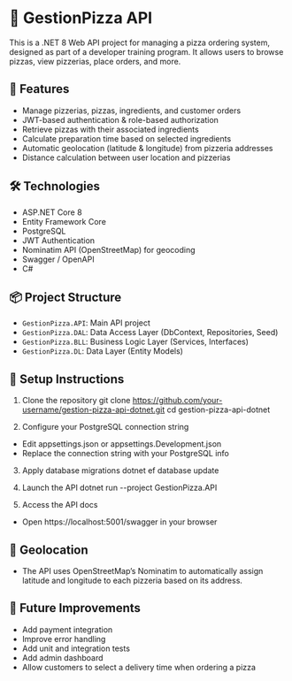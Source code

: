 # 🍕 GestionPizza API

This is a .NET 8 Web API project for managing a pizza ordering system, designed as part of a developer training program. It allows users to browse pizzas, view pizzerias, place orders, and more.

## 🚀 Features

- Manage pizzerias, pizzas, ingredients, and customer orders
- JWT-based authentication & role-based authorization
- Retrieve pizzas with their associated ingredients
- Calculate preparation time based on selected ingredients
- Automatic geolocation (latitude & longitude) from pizzeria addresses
- Distance calculation between user location and pizzerias

## 🛠 Technologies

- ASP.NET Core 8
- Entity Framework Core
- PostgreSQL
- JWT Authentication
- Nominatim API (OpenStreetMap) for geocoding
- Swagger / OpenAPI
- C#

## 📦 Project Structure

- `GestionPizza.API`: Main API project
- `GestionPizza.DAL`: Data Access Layer (DbContext, Repositories, Seed)
- `GestionPizza.BLL`: Business Logic Layer (Services, Interfaces)
- `GestionPizza.DL`: Data Layer (Entity Models)

## 📄 Setup Instructions

1. Clone the repository
git clone https://github.com/your-username/gestion-pizza-api-dotnet.git
cd gestion-pizza-api-dotnet

2. Configure your PostgreSQL connection string
- Edit appsettings.json or appsettings.Development.json
-  Replace the connection string with your PostgreSQL info

3. Apply database migrations
dotnet ef database update

4. Launch the API
dotnet run --project GestionPizza.API

5. Access the API docs
- Open https://localhost:5001/swagger in your browser

## 📍 Geolocation

- The API uses OpenStreetMap’s Nominatim to automatically assign latitude and longitude to each pizzeria based on its address.

## 📌 Future Improvements

- Add payment integration
- Improve error handling
- Add unit and integration tests
- Add admin dashboard
- Allow customers to select a delivery time when ordering a pizza
